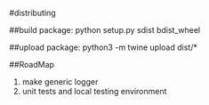 #distributing

##build package:
    python setup.py sdist bdist_wheel

##upload package:
    python3 -m twine upload dist/*

##RoadMap

1. make generic logger
2. unit tests and local testing environment
